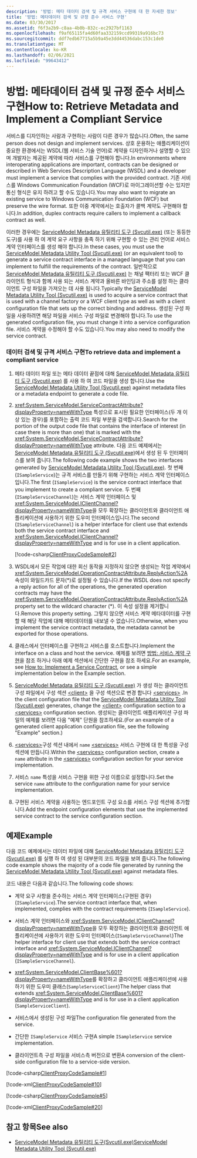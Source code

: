 ```yaml
---
description: '방법: 메타 데이터 검색 및 규격 서비스 구현에 대 한 자세한 정보'
title: '방법: 메타데이터 검색 및 규정 준수 서비스 구현'
ms.date: 03/30/2017
ms.assetid: f6f3a2b9-c8aa-4b0b-832c-ec2927bf1163
ms.openlocfilehash: f9af65115fa4d60faa332159ccd99319a916bc73
ms.sourcegitcommit: ddf7edb67715a5b9a45e3dd44536dabc153c1de0
ms.translationtype: MT
ms.contentlocale: ko-KR
ms.lasthandoff: 02/06/2021
ms.locfileid: "99643412"
---
```

# <a name="how-to-retrieve-metadata-and-implement-a-compliant-service"></a><span data-ttu-id="61650-103">방법: 메타데이터 검색 및 규정 준수 서비스 구현</span><span class="sxs-lookup"><span data-stu-id="61650-103">How to: Retrieve Metadata and Implement a Compliant Service</span></span>

<span data-ttu-id="61650-104">서비스를 디자인하는 사람과 구현하는 사람이 다른 경우가 많습니다.</span><span class="sxs-lookup"><span data-stu-id="61650-104">Often, the same person does not design and implement services.</span></span> <span data-ttu-id="61650-105">상호 운용하는 애플리케이션이 중요한 환경에서는 WSDL(웹 서비스 기술 언어)로 계약을 디자인하거나 설명할 수 있으며 개발자는 제공된 계약에 따라 서비스를 구현해야 합니다.</span><span class="sxs-lookup"><span data-stu-id="61650-105">In environments where interoperating applications are important, contracts can be designed or described in Web Services Description Language (WSDL) and a developer must implement a service that complies with the provided contract.</span></span> <span data-ttu-id="61650-106">기존 서비스를 Windows Communication Foundation (WCF)로 마이그레이션할 수는 있지만 통신 형식은 유지 하려고 할 수도 있습니다.</span><span class="sxs-lookup"><span data-stu-id="61650-106">You may also want to migrate an existing service to Windows Communication Foundation (WCF) but preserve the wire format.</span></span> <span data-ttu-id="61650-107">또한 이중 계약에서는 호출자가 콜백 계약도 구현해야 합니다.</span><span class="sxs-lookup"><span data-stu-id="61650-107">In addition, duplex contracts require callers to implement a callback contract as well.</span></span>  
  
 <span data-ttu-id="61650-108">이러한 경우에는 [ServiceModel Metadata 유틸리티 도구 (Svcutil.exe)](../servicemodel-metadata-utility-tool-svcutil-exe.md) (또는 동등한 도구)를 사용 하 여 계약 요구 사항을 충족 하기 위해 구현할 수 있는 관리 언어로 서비스 계약 인터페이스를 생성 해야 합니다.</span><span class="sxs-lookup"><span data-stu-id="61650-108">In these cases, you must use the [ServiceModel Metadata Utility Tool (Svcutil.exe)](../servicemodel-metadata-utility-tool-svcutil-exe.md) (or an equivalent tool) to generate a service contract interface in a managed language that you can implement to fulfill the requirements of the contract.</span></span> <span data-ttu-id="61650-109">일반적으로 [ServiceModel Metadata 유틸리티 도구 (Svcutil.exe)](../servicemodel-metadata-utility-tool-svcutil-exe.md) 는 채널 팩터리 또는 WCF 클라이언트 형식과 함께 사용 되는 서비스 계약과 올바른 바인딩과 주소를 설정 하는 클라이언트 구성 파일을 가져오는 데 사용 됩니다.</span><span class="sxs-lookup"><span data-stu-id="61650-109">Typically the [ServiceModel Metadata Utility Tool (Svcutil.exe)](../servicemodel-metadata-utility-tool-svcutil-exe.md) is used to acquire a service contract that is used with a channel factory or a WCF client type as well as with a client configuration file that sets up the correct binding and address.</span></span> <span data-ttu-id="61650-110">생성된 구성 파일을 사용하려면 해당 파일을 서비스 구성 파일로 변경해야 합니다.</span><span class="sxs-lookup"><span data-stu-id="61650-110">To use the generated configuration file, you must change it into a service configuration file.</span></span> <span data-ttu-id="61650-111">서비스 계약을 수정해야 할 수도 있습니다.</span><span class="sxs-lookup"><span data-stu-id="61650-111">You may also need to modify the service contract.</span></span>  
  
### <a name="to-retrieve-data-and-implement-a-compliant-service"></a><span data-ttu-id="61650-112">데이터 검색 및 규격 서비스 구현</span><span class="sxs-lookup"><span data-stu-id="61650-112">To retrieve data and implement a compliant service</span></span>  
  
1. <span data-ttu-id="61650-113">메타 데이터 파일 또는 메타 데이터 끝점에 대해 [ServiceModel Metadata 유틸리티 도구 (Svcutil.exe)](../servicemodel-metadata-utility-tool-svcutil-exe.md) 를 사용 하 여 코드 파일을 생성 합니다.</span><span class="sxs-lookup"><span data-stu-id="61650-113">Use the [ServiceModel Metadata Utility Tool (Svcutil.exe)](../servicemodel-metadata-utility-tool-svcutil-exe.md) against metadata files or a metadata endpoint to generate a code file.</span></span>  
  
2. <span data-ttu-id="61650-114"><xref:System.ServiceModel.ServiceContractAttribute?displayProperty=nameWithType> 특성으로 표시된 필요한 인터페이스(두 개 이상 있는 경우)를 포함하는 출력 코드 파일 부분을 검색합니다.</span><span class="sxs-lookup"><span data-stu-id="61650-114">Search for the portion of the output code file that contains the interface of interest (in case there is more than one) that is marked with the <xref:System.ServiceModel.ServiceContractAttribute?displayProperty=nameWithType> attribute.</span></span> <span data-ttu-id="61650-115">다음 코드 예제에서는 [ServiceModel Metadata 유틸리티 도구 (Svcutil.exe)](../servicemodel-metadata-utility-tool-svcutil-exe.md)에서 생성 된 두 인터페이스를 보여 줍니다.</span><span class="sxs-lookup"><span data-stu-id="61650-115">The following code example shows the two interfaces generated by [ServiceModel Metadata Utility Tool (Svcutil.exe)](../servicemodel-metadata-utility-tool-svcutil-exe.md).</span></span> <span data-ttu-id="61650-116">첫 번째(`ISampleService`)는 규격 서비스를 만들기 위해 구현하는 서비스 계약 인터페이스입니다.</span><span class="sxs-lookup"><span data-stu-id="61650-116">The first (`ISampleService`) is the service contract interface that you implement to create a compliant service.</span></span> <span data-ttu-id="61650-117">두 번째(`ISampleServiceChannel`)는 서비스 계약 인터페이스 및 <xref:System.ServiceModel.IClientChannel?displayProperty=nameWithType>을 모두 확장하는 클라이언트와 클라이언트 애플리케이션에 사용하기 위한 도우미 인터페이스입니다.</span><span class="sxs-lookup"><span data-stu-id="61650-117">The second (`ISampleServiceChannel`) is a helper interface for client use that extends both the service contract interface and <xref:System.ServiceModel.IClientChannel?displayProperty=nameWithType> and is for use in a client application.</span></span>  
  
     [!code-csharp[ClientProxyCodeSample#2](../../../../samples/snippets/csharp/VS_Snippets_CFX/clientproxycodesample/cs/proxycode.cs#2)]  
  
3. <span data-ttu-id="61650-118">WSDL에서 모든 작업에 대한 회신 동작을 지정하지 않으면 생성되는 작업 계약에서 <xref:System.ServiceModel.OperationContractAttribute.ReplyAction%2A> 속성이 와일드카드 문자(\*)로 설정될 수 있습니다.</span><span class="sxs-lookup"><span data-stu-id="61650-118">If the WSDL does not specify a reply action for all of the operations, the generated operation contracts may have the <xref:System.ServiceModel.OperationContractAttribute.ReplyAction%2A> property set to the wildcard character (\*).</span></span> <span data-ttu-id="61650-119">이 속성 설정을 제거합니다.</span><span class="sxs-lookup"><span data-stu-id="61650-119">Remove this property setting.</span></span> <span data-ttu-id="61650-120">그렇지 않으면 서비스 계약 메타데이터를 구현할 때 해당 작업에 대해 메타데이터를 내보낼 수 없습니다.</span><span class="sxs-lookup"><span data-stu-id="61650-120">Otherwise, when you implement the service contract metadata, the metadata cannot be exported for those operations.</span></span>  
  
4. <span data-ttu-id="61650-121">클래스에서 인터페이스를 구현하고 서비스를 호스트합니다.</span><span class="sxs-lookup"><span data-stu-id="61650-121">Implement the interface on a class and host the service.</span></span> <span data-ttu-id="61650-122">예제를 보려면 [방법: 서비스 계약 구현](../how-to-implement-a-wcf-contract.md)을 참조 하거나 아래 예제 섹션에서 간단한 구현을 참조 하세요.</span><span class="sxs-lookup"><span data-stu-id="61650-122">For an example, see [How to: Implement a Service Contract](../how-to-implement-a-wcf-contract.md), or see a simple implementation below in the Example section.</span></span>  
  
5. <span data-ttu-id="61650-123">[ServiceModel Metadata 유틸리티 도구 (Svcutil.exe)](../servicemodel-metadata-utility-tool-svcutil-exe.md) 가 생성 하는 클라이언트 구성 파일에서 구성 섹션 [\<client>](../../configure-apps/file-schema/wcf/client.md) 을 구성 섹션으로 변경 합니다 [\<services>](../../configure-apps/file-schema/wcf/services.md) .</span><span class="sxs-lookup"><span data-stu-id="61650-123">In the client configuration file that the [ServiceModel Metadata Utility Tool (Svcutil.exe)](../servicemodel-metadata-utility-tool-svcutil-exe.md) generates, change the [\<client>](../../configure-apps/file-schema/wcf/client.md) configuration section to a [\<services>](../../configure-apps/file-schema/wcf/services.md) configuration section.</span></span> <span data-ttu-id="61650-124">생성되는 클라이언트 애플리케이션 구성 파일의 예제를 보려면 다음 &quot;예제&quot; 단원을 참조하세요.</span><span class="sxs-lookup"><span data-stu-id="61650-124">(For an example of a generated client application configuration file, see the following "Example" section.)</span></span>  
  
6. <span data-ttu-id="61650-125">[\<services>](../../configure-apps/file-schema/wcf/services.md)구성 섹션 내에서 `name` [\<services>](../../configure-apps/file-schema/wcf/services.md) 서비스 구현에 대 한 특성을 구성 섹션에 만듭니다.</span><span class="sxs-lookup"><span data-stu-id="61650-125">Within the [\<services>](../../configure-apps/file-schema/wcf/services.md) configuration section, create a `name` attribute in the [\<services>](../../configure-apps/file-schema/wcf/services.md) configuration section for your service implementation.</span></span>  
  
7. <span data-ttu-id="61650-126">서비스 `name` 특성을 서비스 구현을 위한 구성 이름으로 설정합니다.</span><span class="sxs-lookup"><span data-stu-id="61650-126">Set the service `name` attribute to the configuration name for your service implementation.</span></span>  
  
8. <span data-ttu-id="61650-127">구현된 서비스 계약을 사용하는 엔드포인트 구성 요소를 서비스 구성 섹션에 추가합니다.</span><span class="sxs-lookup"><span data-stu-id="61650-127">Add the endpoint configuration elements that use the implemented service contract to the service configuration section.</span></span>  
  
## <a name="example"></a><span data-ttu-id="61650-128">예제</span><span class="sxs-lookup"><span data-stu-id="61650-128">Example</span></span>  

 <span data-ttu-id="61650-129">다음 코드 예제에서는 데이터 파일에 대해 [ServiceModel Metadata 유틸리티 도구 (Svcutil.exe)](../servicemodel-metadata-utility-tool-svcutil-exe.md) 를 실행 하 여 생성 된 대부분의 코드 파일을 보여 줍니다.</span><span class="sxs-lookup"><span data-stu-id="61650-129">The following code example shows the majority of a code file generated by running the [ServiceModel Metadata Utility Tool (Svcutil.exe)](../servicemodel-metadata-utility-tool-svcutil-exe.md) against metadata files.</span></span>  
  
 <span data-ttu-id="61650-130">코드 내용은 다음과 같습니다.</span><span class="sxs-lookup"><span data-stu-id="61650-130">The following code shows:</span></span>  
  
- <span data-ttu-id="61650-131">계약 요구 사항을 준수하는 서비스 계약 인터페이스(구현된 경우)(`ISampleService`).</span><span class="sxs-lookup"><span data-stu-id="61650-131">The service contract interface that, when implemented, complies with the contract requirements (`ISampleService`).</span></span>  
  
- <span data-ttu-id="61650-132">서비스 계약 인터페이스와 <xref:System.ServiceModel.IClientChannel?displayProperty=nameWithType>을 모두 확장하는 클라이언트와 클라이언트 애플리케이션에 사용하기 위한 도우미 인터페이스(`ISampleServiceChannel`)</span><span class="sxs-lookup"><span data-stu-id="61650-132">The helper interface for client use that extends both the service contract interface and <xref:System.ServiceModel.IClientChannel?displayProperty=nameWithType> and is for use in a client application (`ISampleServiceChannel`).</span></span>  
  
- <span data-ttu-id="61650-133"><xref:System.ServiceModel.ClientBase%601?displayProperty=nameWithType>를 확장하고 클라이언트 애플리케이션에 사용하기 위한 도우미 클래스(`SampleServiceClient`)</span><span class="sxs-lookup"><span data-stu-id="61650-133">The helper class that extends <xref:System.ServiceModel.ClientBase%601?displayProperty=nameWithType> and is for use in a client application (`SampleServiceClient`).</span></span>  
  
- <span data-ttu-id="61650-134">서비스에서 생성된 구성 파일</span><span class="sxs-lookup"><span data-stu-id="61650-134">The configuration file generated from the service.</span></span>  
  
- <span data-ttu-id="61650-135">간단한 `ISampleService` 서비스 구현</span><span class="sxs-lookup"><span data-stu-id="61650-135">A simple `ISampleService` service implementation.</span></span>  
  
- <span data-ttu-id="61650-136">클라이언트측 구성 파일을 서비스측 버전으로 변환</span><span class="sxs-lookup"><span data-stu-id="61650-136">A conversion of the client-side configuration file to a service-side version.</span></span>  
  
[!code-csharp[ClientProxyCodeSample#1](../../../../samples/snippets/csharp/VS_Snippets_CFX/clientproxycodesample/cs/proxycode.cs#1)]

[!code-xml[ClientProxyCodeSample#10](../../../../samples/snippets/csharp/VS_Snippets_CFX/clientproxycodesample/cs/client.exe.config#10)]

[!code-csharp[ClientProxyCodeSample#5](../../../../samples/snippets/csharp/VS_Snippets_CFX/clientproxycodesample/cs/hostapplication.cs#5)]

[!code-xml[ClientProxyCodeSample#20](../../../../samples/snippets/csharp/VS_Snippets_CFX/clientproxycodesample/cs/hostapplication.exe.config#20)]
  
## <a name="see-also"></a><span data-ttu-id="61650-137">참고 항목</span><span class="sxs-lookup"><span data-stu-id="61650-137">See also</span></span>

- [<span data-ttu-id="61650-138">ServiceModel Metadata 유틸리티 도구(Svcutil.exe)</span><span class="sxs-lookup"><span data-stu-id="61650-138">ServiceModel Metadata Utility Tool (Svcutil.exe)</span></span>](../servicemodel-metadata-utility-tool-svcutil-exe.md)

